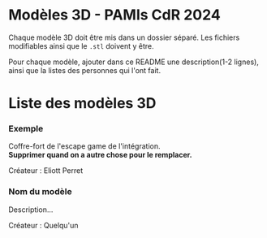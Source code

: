 # Modèles 3D - PAMIs CdR 2024

Chaque modèle 3D doit être mis dans un dossier séparé. Les fichiers modifiables ainsi que le `.stl` doivent y être.

Pour chaque modèle, ajouter dans ce README une description(1-2 lignes), ainsi que la listes des personnes qui l'ont fait.

# Liste des modèles 3D

### Exemple

Coffre-fort de l'escape game de l'intégration.  
**Supprimer quand on a autre chose pour le remplacer.**

Créateur : Eliott Perret

### Nom du modèle

Description...

Créateur : Quelqu'un